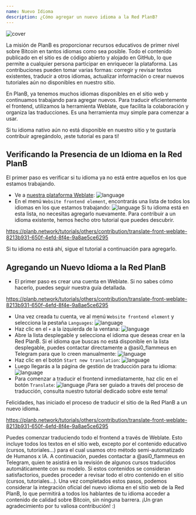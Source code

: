 ```yaml
---
name: Nuevo Idioma
description: ¿Cómo agregar un nuevo idioma a la Red PlanB?
---
```

![cover](assets/cover.webp)

La misión de PlanB es proporcionar recursos educativos de primer nivel sobre Bitcoin en tantos idiomas como sea posible. Todo el contenido publicado en el sitio es de código abierto y alojado en GitHub, lo que permite a cualquier persona participar en enriquecer la plataforma. Las contribuciones pueden tomar varias formas: corregir y revisar textos existentes, traducir a otros idiomas, actualizar información o crear nuevos tutoriales aún no disponibles en nuestro sitio.

En PlanB, ya tenemos muchos idiomas disponibles en el sitio web y continuamos trabajando para agregar nuevos. Para traducir eficientemente el frontend, utilizamos la herramienta Weblate, que facilita la colaboración y organiza las traducciones. Es una herramienta muy simple para comenzar a usar.

Si tu idioma nativo aún no está disponible en nuestro sitio y te gustaría contribuir agregándolo, ¡este tutorial es para ti!

## Verificando la Presencia de un Idioma en la Red PlanB

El primer paso es verificar si tu idioma ya no está entre aquellos en los que estamos trabajando.

- Ve a [nuestra plataforma Weblate](https://weblate.planb.network/projects/planb-network-website/):
![language](assets/01.webp)
- En el menú `Website frontend element`, encontrarás una lista de todos los idiomas en los que estamos trabajando:
![language](assets/02.webp)
Si tu idioma está en esta lista, no necesitas agregarlo nuevamente. Para contribuir a un idioma existente, hemos hecho otro tutorial que puedes descubrir.

https://planb.network/tutorials/others/contribution/translate-front-weblate-8213b931-650f-4efd-8f4e-9a8ae5ce6295



Si tu idioma no está ahí, sigue el tutorial a continuación para agregarlo.

## Agregando un Nuevo Idioma a la Red PlanB

- El primer paso es crear una cuenta en Weblate. Si no sabes cómo hacerlo, puedes seguir nuestra guía detallada.

https://planb.network/tutorials/others/contribution/translate-front-weblate-8213b931-650f-4efd-8f4e-9a8ae5ce6295


- Una vez creada tu cuenta, ve al menú `Website frontend element` y selecciona la pestaña `Languages`:
![language](assets/03.webp)
- Haz clic en el `+` a la izquierda de la ventana:
![language](assets/04.webp)
- Abre la lista desplegable y selecciona el idioma que deseas crear en la Red PlanB. Si el idioma que buscas no está disponible en la lista desplegable, puedes contactar directamente a @asi0_flammeus en Telegram para que lo creen manualmente:
![language](assets/05.webp)
- Haz clic en el botón `Start new translation`:
![language](assets/06.webp)
- Luego llegarás a la página de gestión de traducción para tu idioma:
![language](assets/07.webp)
- Para comenzar a traducir el frontend inmediatamente, haz clic en el botón `Translate`: ![language](assets/08.webp)
¡Para ser guiado a través del proceso de traducción, consulta nuestro tutorial dedicado sobre este tema!

Felicidades, has iniciado el proceso de traducir el sitio de la Red PlanB a un nuevo idioma.

https://planb.network/tutorials/others/contribution/translate-front-weblate-8213b931-650f-4efd-8f4e-9a8ae5ce6295

 Puedes comenzar traduciendo todo el frontend a través de Weblate. Esto incluye todos los textos en el sitio web, excepto por el contenido educativo (cursos, tutoriales...) para el cual usamos otro método semi-automatizado de Humanos x IA.
A continuación, puedes contactar a @asi0_flammeus en Telegram, quien te asistirá en la revisión de algunos cursos traducidos automáticamente con su modelo. Si estos contenidos se consideran satisfactorios, puedes proceder a revisar todo el otro contenido en el sitio (cursos, tutoriales...). Una vez completados estos pasos, podemos considerar la integración oficial del nuevo idioma en el sitio web de la Red PlanB, lo que permitirá a todos los hablantes de tu idioma acceder a contenido de calidad sobre Bitcoin, sin ninguna barrera.
¡Un gran agradecimiento por tu valiosa contribución! :)